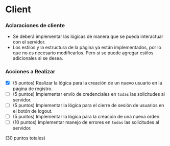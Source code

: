 # Client

### Aclaraciones de cliente

- Se deberá implementar las lógicas de manera que se pueda interactuar con el servidor.
- Los estilos y la estructura de la página ya están implementados, por lo que no es necesario modificarlos. Pero si se puede agregar estilos adicionales si se desea.

### Acciones a Realizar

- [x] (5 puntos) Realizar la lógica para la creación de un nuevo usuario en la página de registro.
- [ ] (5 puntos) Implementar envío de credenciales en `todas` las solicitudes al servidor.
- [ ] (5 puntos) Implementar la lógica para el cierre de sesión de usuarios en el botón de logout.
- [ ] (5 puntos) Implementar la lógica para la creación de una nueva orden.
- [ ] (10 puntos) Implementar manejo de errores en `todas` las solicitudes al servidor.

(30 puntos totales)